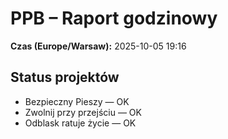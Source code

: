 # PPB – Raport godzinowy
**Czas (Europe/Warsaw):** 2025-10-05 19:16

## Status projektów
- Bezpieczny Pieszy — OK
- Zwolnij przy przejściu — OK
- Odblask ratuje życie — OK

